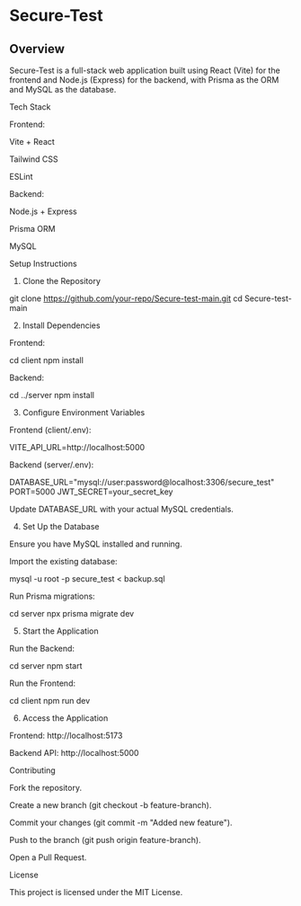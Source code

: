 # Secure-Test

## Overview

Secure-Test is a full-stack web application built using React (Vite) for the frontend and Node.js (Express) for the backend, with Prisma as the ORM and MySQL as the database.

Tech Stack

Frontend:

Vite + React

Tailwind CSS

ESLint

Backend:

Node.js + Express

Prisma ORM

MySQL

Setup Instructions

1. Clone the Repository

git clone https://github.com/your-repo/Secure-test-main.git
cd Secure-test-main

2. Install Dependencies

Frontend:

cd client
npm install

Backend:

cd ../server
npm install

3. Configure Environment Variables

Frontend (client/.env):

VITE_API_URL=http://localhost:5000

Backend (server/.env):

DATABASE_URL="mysql://user:password@localhost:3306/secure_test"
PORT=5000
JWT_SECRET=your_secret_key

Update DATABASE_URL with your actual MySQL credentials.

4. Set Up the Database

Ensure you have MySQL installed and running.

Import the existing database:

mysql -u root -p secure_test < backup.sql

Run Prisma migrations:

cd server
npx prisma migrate dev

5. Start the Application

Run the Backend:

cd server
npm start

Run the Frontend:

cd client
npm run dev

6. Access the Application

Frontend: http://localhost:5173

Backend API: http://localhost:5000

Contributing

Fork the repository.

Create a new branch (git checkout -b feature-branch).

Commit your changes (git commit -m "Added new feature").

Push to the branch (git push origin feature-branch).

Open a Pull Request.

License

This project is licensed under the MIT License.
